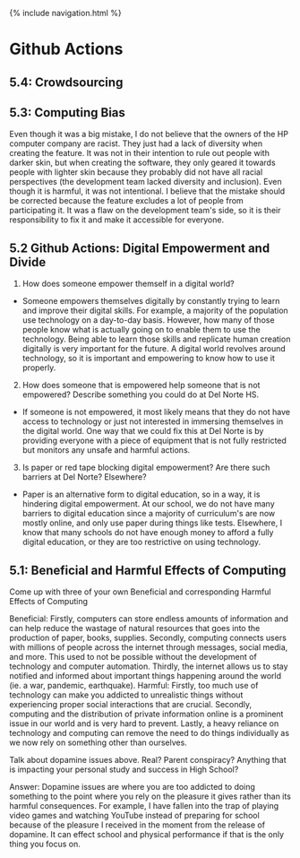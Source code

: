 {% include navigation.html %}

# Github Actions

## 5.4: Crowdsourcing

## 5.3: Computing Bias

Even though it was a big mistake, I do not believe that the owners of the HP computer company are racist. They just had a lack of diversity when creating the feature. It was not in their intention to rule out people with darker skin, but when creating the software, they only geared it towards people with lighter skin because they probably did not have all racial perspectives (the development team lacked diversity and inclusion). Even though it is harmful, it was not intentional. I believe that the mistake should be corrected because the feature excludes a lot of people from participating it. It was a flaw on the development team's side, so it is their responsibility to fix it and make it accessible for everyone.


## 5.2 Github Actions: Digital Empowerment and Divide
1. How does someone empower themself in a digital world?
- Someone empowers themselves digitally by constantly trying to learn and improve their digital skills. For example, a majority of the population use technology on a day-to-day basis. However, how many of those people know what is actually going on to enable them to use the technology. Being able to learn those skills and replicate human creation digitally is very important for the future. A digital world revolves around technology, so it is important and empowering to know how to use it properly.

2. How does someone that is empowered help someone that is not empowered? Describe something you could do at Del Norte HS.
- If someone is not empowered, it most likely means that they do not have access to technology or just not interested in immersing themselves in the digital world. One way that we could fix this at Del Norte is by providing everyone with a piece of equipment that is not fully restricted but monitors any unsafe and harmful actions. 

3. Is paper or red tape blocking digital empowerment? Are there such barriers at Del Norte? Elsewhere?
- Paper is an alternative form to digital education, so in a way, it is hindering digital empowerment. At our school, we do not have many barriers to digital education since a majority of curriculum's are now mostly online, and only use paper during things like tests. Elsewhere, I know that many schools do not have enough money to afford a fully digital education, or they are too restrictive on using technology. 

## 5.1: Beneficial and Harmful Effects of Computing
Come up with three of your own Beneficial and corresponding Harmful Effects of Computing

Beneficial: Firstly, computers can store endless amounts of information and can help reduce the wastage of natural resources that goes into the production of paper, books, supplies. Secondly, computing connects users with millions of people across the internet through messages, social media, and more. This used to not be possible without the development of technology and computer automation. Thirdly, the internet allows us to stay notified and informed about important things happening around the world (ie. a war, pandemic, earthquake).
Harmful: Firstly, too much use of technology can make you addicted to unrealistic things without experiencing proper social interactions that are crucial. Secondly, computing and the distribution of private information online is a prominent issue in our world and is very hard to prevent. Lastly, a heavy reliance on technology and computing can remove the need to do things individually as we now rely on something other than ourselves.


Talk about dopamine issues above. Real? Parent conspiracy? Anything that is impacting your personal study and success in High School?


Answer: Dopamine issues are where you are too addicted to doing something to the point where you rely on the pleasure it gives rather than its harmful consequences. For example, I have fallen into the trap of playing video games and watching YouTube instead of preparing for school because of the pleasure I received in the moment from the release of dopamine. It can effect school and physical performance if that is the only thing you focus on.
